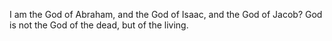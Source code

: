 I am the God of Abraham, and the God of Isaac, and the God of Jacob? God is not the God of the dead, but of the living.
